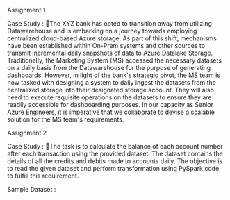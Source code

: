 Assignment 1

Case Study :
The XYZ bank has opted to transition away from utilizing Datawarehouse and is embarking on a journey towards employing centralized cloud-based Azure storage. As part of this shift, mechanisms have been established within On-Prem systems and other sources to transmit incremental daily snapshots of data to Azure Datalake Storage.
Traditionally, the Marketing System (MS) accessed the necessary datasets on a daily basis from the Datawarehouse for the purpose of generating dashboards. However, in light of the bank's strategic pivot, the MS team is now tasked with designing a system to daily ingest the datasets from the centralized storage into their designated storage account. They will also need to execute requisite operations on the datasets to ensure they are readily accessible for dashboarding purposes.
In our capacity as Senior Azure Engineers, it is imperative that we collaborate to devise a scalable solution for the MS team's requirements.

Assignment 2

Case Study :
The task is to calculate the balance of each account number after each transaction using the provided dataset.
The dataset contains the details of all the credits and debits made to accounts daily. 
The objective is to read the given dataset and perform transformation using PySpark code to fulfill this requirement.

Sample Dataset : 



